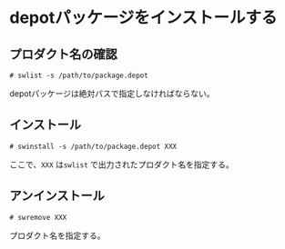 # depotパッケージをインストールする

## プロダクト名の確認

```
# swlist -s /path/to/package.depot
```

depotパッケージは絶対パスで指定しなければならない。

## インストール

```
# swinstall -s /path/to/package.depot XXX
```

ここで、`XXX` は`swlist` で出力されたプロダクト名を指定する。

## アンインストール

```
# swremove XXX
```

プロダクト名を指定する。
